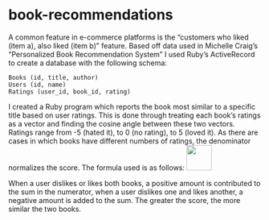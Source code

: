 # book-recommendations

A common feature in e-commerce platforms is the “customers who liked (item a), also liked (item b)” feature. Based off data used in Michelle Craig’s “Personalized Book Recommendation System” I used Ruby’s ActiveRecord to create a database with the following schema:
```
Books (id, title, author)
Users (id, name)
Ratings (user_id, book_id, rating)
```

I created a Ruby program which reports the book most similar to a specific title based on user ratings. This is done through treating each book’s ratings as a vector and finding the cosine angle between these two vectors. Ratings range from -5 (hated it), to 0 (no rating), to 5 (loved it). As there are cases in which books have different numbers of ratings, the denominator normalizes the score. The formula used is as follows:
<img src="https://user-images.githubusercontent.com/69866375/92309376-01481480-ef73-11ea-8f82-0020033c1ef4.png" width="50px" height=auto> 
<!--![Screenshot (55)](https://user-images.githubusercontent.com/69866375/92309376-01481480-ef73-11ea-8f82-0020033c1ef4.png)-->

When a user dislikes or likes both books, a positive amount is contributed to the sum in the numerator, when a user dislikes one and likes another, a negative amount is added to the sum. The greater the score, the more similar the two books.

